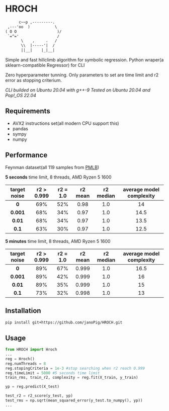 # HROCH

```txt
      c~~p ,---------.
 ,---'oo  )           \
( O O                  )/
 `=^='                 /
       \    ,     .   /
       \\  |-----'|  /
       ||__|    |_|__|
```

  Simple and fast hillclimb algorithm for symbolic regression.
  Python wraper(a sklearn-compatible Regressor) for CLI

  Zero hyperparameter tunning. Only parameters to set are time limit and r2 error as stopping criterium.

  *CLI builded on Ubuntu 20.04 with g++-9
  Tested on Ubuntu 20.04 and Pop!_OS 22.04*

## Requirements

- AVX2 instructions set(all modern CPU support this)
- pandas
- sympy
- numpy

## Performance  

Feynman dataset(all 119 samples from  [PMLB](https://github.com/EpistasisLab/pmlb))  

**5 seconds** time limit, 8 threads, AMD Ryzen 5 1600

| **target noise** | **r2 > 0.999** | **r2 = 1.0** | **r2 mean** | **r2 median** | **average model complexity** |
|:----------------:|:--------------:|:------------:|:-----------:|:-------------:|:----------------------------:|
| **0**            | 69%            | 52%          | 0.98        | 1.0           | 14                           |
| **0.001**        | 68%            | 34%          | 0.97        | 1.0           | 14.5                         |
| **0.01**         | 68%            | 34%          | 0.97        | 1.0           | 13.5                         |
| **0.1**          | 63%            | 30%          | 0.97        | 1.0           | 12.5                         |

**5 minutes** time limit, 8 threads, AMD Ryzen 5 1600

| **target noise** | **r2 > 0.999** | **r2 = 1.0** | **r2 mean** | **r2 median** | **average model complexity** |
|:----------------:|:--------------:|:------------:|:-----------:|:-------------:|:----------------------------:|
| **0**            | 89%            | 67%          | 0.999       | 1.0           | 16.5                         |
| **0.001**        | 89%            | 42%          | 0.999       | 1.0           | 16                           |
| **0.01**         | 89%            | 35%          | 0.999       | 1.0           | 15                           |
| **0.1**          | 73%            | 32%          | 0.998       | 1.0           | 13                           |

## Installation

```sh
pip install git+https://github.com/janoPig/HROCH.git
```

## Usage

```python
from HROCH import Hroch
...
reg = Hroch()
reg.numThreads = 8
reg.stopingCriteria = 1e-3 #stop searching when r2 reach 0.999
reg.timeLimit = 5000 #5 seconds time limit
train_rms, train_r2, complexity = reg.fit(X_train, y_train)

yp = reg.predict(X_test)

test_r2 = r2_score(y_test, yp)
test_rms = np.sqrt(mean_squared_error(y_test.to_numpy(), yp))
...
```
